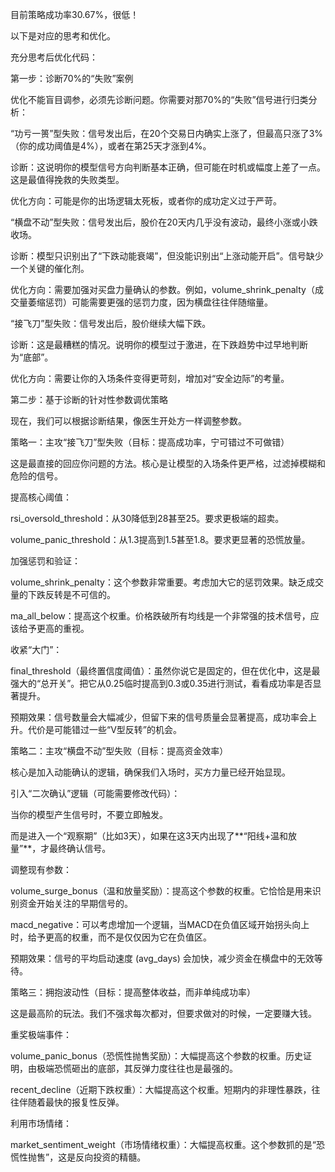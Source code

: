 目前策略成功率30.67%，很低！

以下是对应的思考和优化。

充分思考后优化代码：

第一步：诊断70%的“失败”案例

优化不能盲目调参，必须先诊断问题。你需要对那70%的“失败”信号进行归类分析：

“功亏一篑”型失败：信号发出后，在20个交易日内确实上涨了，但最高只涨了3%（你的成功阈值是4%），或者在第25天才涨到4%。

诊断：这说明你的模型信号方向判断基本正确，但可能在时机或幅度上差了一点。这是最值得挽救的失败类型。

优化方向：可能是你的出场逻辑太死板，或者你的成功定义过于严苛。

“横盘不动”型失败：信号发出后，股价在20天内几乎没有波动，最终小涨或小跌收场。

诊断：模型只识别出了“下跌动能衰竭”，但没能识别出“上涨动能开启”。信号缺少一个关键的催化剂。

优化方向：需要加强对买盘力量确认的参数。例如，volume_shrink_penalty（成交量萎缩惩罚）可能需要更强的惩罚力度，因为横盘往往伴随缩量。

“接飞刀”型失败：信号发出后，股价继续大幅下跌。

诊断：这是最糟糕的情况。说明你的模型过于激进，在下跌趋势中过早地判断为“底部”。

优化方向：需要让你的入场条件变得更苛刻，增加对“安全边际”的考量。

第二步：基于诊断的针对性参数调优策略

现在，我们可以根据诊断结果，像医生开处方一样调整参数。

策略一：主攻“接飞刀”型失败（目标：提高成功率，宁可错过不可做错）

这是最直接的回应你问题的方法。核心是让模型的入场条件更严格，过滤掉模糊和危险的信号。

提高核心阈值：

rsi_oversold_threshold：从30降低到28甚至25。要求更极端的超卖。

volume_panic_threshold：从1.3提高到1.5甚至1.8。要求更显著的恐慌放量。

加强惩罚和验证：

volume_shrink_penalty：这个参数非常重要。考虑加大它的惩罚效果。缺乏成交量的下跌反转是不可信的。

ma_all_below：提高这个权重。价格跌破所有均线是一个非常强的技术信号，应该给予更高的重视。

收紧“大门”：

final_threshold（最终置信度阈值）：虽然你说它是固定的，但在优化中，这是最强大的“总开关”。把它从0.25临时提高到0.3或0.35进行测试，看看成功率是否显著提升。

预期效果：信号数量会大幅减少，但留下来的信号质量会显著提高，成功率会上升。代价是可能错过一些“V型反转”的机会。

策略二：主攻“横盘不动”型失败（目标：提高资金效率）

核心是加入动能确认的逻辑，确保我们入场时，买方力量已经开始显现。

引入“二次确认”逻辑（可能需要修改代码）：

当你的模型产生信号时，不要立即触发。

而是进入一个“观察期”（比如3天），如果在这3天内出现了**“阳线+温和放量”**，才最终确认信号。

调整现有参数：

volume_surge_bonus（温和放量奖励）：提高这个参数的权重。它恰恰是用来识别资金开始关注的早期信号的。

macd_negative：可以考虑增加一个逻辑，当MACD在负值区域开始拐头向上时，给予更高的权重，而不是仅仅因为它在负值区。

预期效果：信号的平均启动速度 (avg_days) 会加快，减少资金在横盘中的无效等待。

策略三：拥抱波动性（目标：提高整体收益，而非单纯成功率）

这是最高阶的玩法。我们不强求每次都对，但要求做对的时候，一定要赚大钱。

重奖极端事件：

volume_panic_bonus（恐慌性抛售奖励）：大幅提高这个参数的权重。历史证明，由极端恐慌砸出的底部，其反弹力度往往也是最强的。

recent_decline（近期下跌权重）：大幅提高这个权重。短期内的非理性暴跌，往往伴随着最快的报复性反弹。

利用市场情绪：

market_sentiment_weight（市场情绪权重）：大幅提高权重。这个参数抓的是“恐慌性抛售”，这是反向投资的精髓。